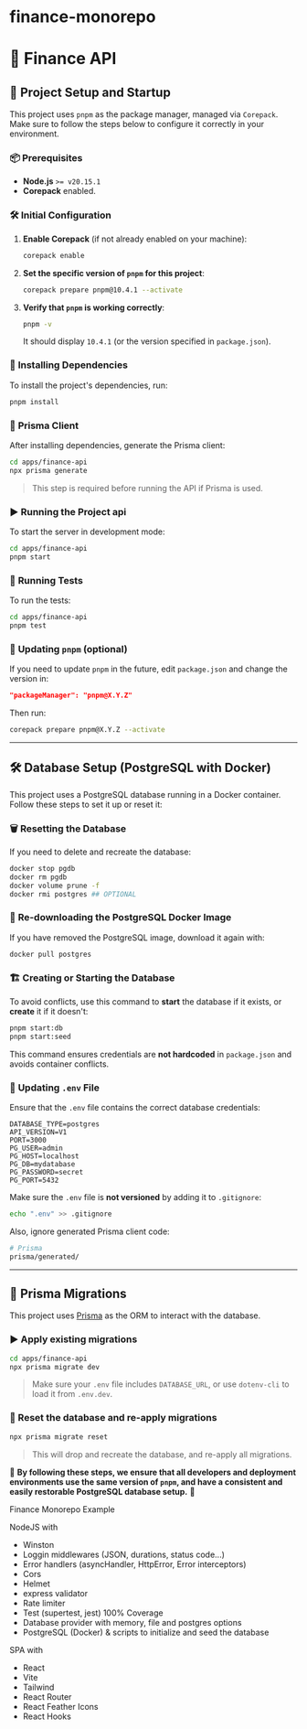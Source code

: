 # finance-monorepo

# 📌 Finance API

## 🚀 Project Setup and Startup

This project uses `pnpm` as the package manager, managed via `Corepack`. Make sure to follow the steps below to configure it correctly in your environment.

### 📦 **Prerequisites**

- **Node.js** `>= v20.15.1`
- **Corepack** enabled.

### 🛠 **Initial Configuration**

1. **Enable Corepack** (if not already enabled on your machine):

   ```bash
   corepack enable
   ```

2. **Set the specific version of `pnpm` for this project**:

   ```bash
   corepack prepare pnpm@10.4.1 --activate
   ```

3. **Verify that `pnpm` is working correctly**:

   ```bash
   pnpm -v
   ```

   It should display `10.4.1` (or the version specified in `package.json`).

### 📂 **Installing Dependencies**

To install the project's dependencies, run:

```bash
pnpm install
```

### 🔧 **Prisma Client**

After installing dependencies, generate the Prisma client:

```bash
cd apps/finance-api
npx prisma generate
```

> This step is required before running the API if Prisma is used.

### ▶️ **Running the Project api**

To start the server in development mode:

```bash
cd apps/finance-api
pnpm start
```

### 🧪 **Running Tests**

To run the tests:

```bash
cd apps/finance-api
pnpm test
```

### 🔄 **Updating `pnpm` (optional)**

If you need to update `pnpm` in the future, edit `package.json` and change the version in:

```json
"packageManager": "pnpm@X.Y.Z"
```

Then run:

```bash
corepack prepare pnpm@X.Y.Z --activate
```

---

## 🛠 **Database Setup (PostgreSQL with Docker)**

This project uses a PostgreSQL database running in a Docker container. Follow these steps to set it up or reset it:

### 🗑 **Resetting the Database**

If you need to delete and recreate the database:

```bash
docker stop pgdb
docker rm pgdb
docker volume prune -f
docker rmi postgres ## OPTIONAL
```

### 🔄 **Re-downloading the PostgreSQL Docker Image**

If you have removed the PostgreSQL image, download it again with:

```bash
docker pull postgres
```

### 🏗 **Creating or Starting the Database**

To avoid conflicts, use this command to **start** the database if it exists, or **create** it if it doesn't:

```bash
pnpm start:db
pnpm start:seed
```

This command ensures credentials are **not hardcoded** in `package.json` and avoids container conflicts.

### 🔄 **Updating `.env` File**

Ensure that the `.env` file contains the correct database credentials:

```env
DATABASE_TYPE=postgres
API_VERSION=V1
PORT=3000
PG_USER=admin
PG_HOST=localhost
PG_DB=mydatabase
PG_PASSWORD=secret
PG_PORT=5432
```

Make sure the `.env` file is **not versioned** by adding it to `.gitignore`:

```bash
echo ".env" >> .gitignore
```

Also, ignore generated Prisma client code:

```bash
# Prisma
prisma/generated/
```

---

## 🧱 **Prisma Migrations**

This project uses [Prisma](https://www.prisma.io/) as the ORM to interact with the database.

### ▶️ Apply existing migrations

```bash
cd apps/finance-api
npx prisma migrate dev
```

> Make sure your `.env` file includes `DATABASE_URL`, or use `dotenv-cli` to load it from `.env.dev`.

### 🔄 Reset the database and re-apply migrations

```bash
npx prisma migrate reset
```

> This will drop and recreate the database, and re-apply all migrations.

📌 **By following these steps, we ensure that all developers and deployment environments use the same version of `pnpm`, and have a consistent and easily restorable PostgreSQL database setup.** 🚀

Finance Monorepo Example

NodeJS with

- Winston
- Loggin middlewares (JSON, durations, status code...)
- Error handlers (asyncHandler, HttpError, Error interceptors)
- Cors
- Helmet
- express validator
- Rate limiter
- Test (supertest, jest) 100% Coverage
- Database provider with memory, file and postgres options
- PostgreSQL (Docker) & scripts to initialize and seed the database

SPA with

- React
- Vite
- Tailwind
- React Router
- React Feather Icons
- React Hooks

